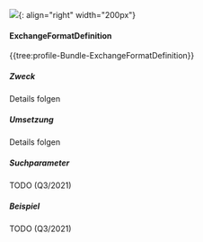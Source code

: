![](https://www.ths-greifswald.de/wp-content/uploads/2019/01/Design-Logo-THS-deutsch-271-padding.png){: align="right" width="200px"} 
#### ExchangeFormatDefinition

{{tree:profile-Bundle-ExchangeFormatDefinition}}

##### Zweck
Details folgen

##### Umsetzung
Details folgen

##### Suchparameter
TODO (Q3/2021)

##### Beispiel
TODO (Q3/2021)